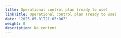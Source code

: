 ```yaml
---
title: Operational control plan (ready to use)
linkTitle: Operational control plan (ready to use)
date: '2025-05-01T21:05:00Z'
weight: 0
description: No content
---
```



